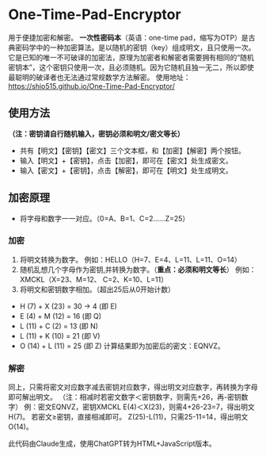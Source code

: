# One-Time-Pad-Encryptor
用于便捷加密和解密。
**一次性密码本**（英语：one-time pad，缩写为OTP）是古典密码学中的一种加密算法。是以随机的密钥（key）组成明文，且只使用一次。
它是已知的唯一不可破译的加密法，原理为加密者和解密者需要拥有相同的“随机密钥本”，这个密钥只使用一次，且必须随机。因为它随机且独一无二，所以即使最聪明的破译者也无法通过常规数学方法解密。
使用地址：https://shio515.github.io/One-Time-Pad-Encryptor/
## 使用方法
**（注：密钥请自行随机输入，密钥必须和明文/密文等长）**
* 共有【明文】【密钥】【密文】三个文本框，和【加密】【解密】两个按钮。
* 输入【明文】+【密钥】，点击【加密】，即可在【密文】处生成密文。
* 输入【密文】+【密钥】，点击【解密】，即可在【明文】处生成明文。
## 加密原理
* 将字母和数字一一对应。（0=A、B=1、C=2……Z=25）
### 加密
1. 将明文转换为数字。
例如：HELLO（H=7、E=4、L=11、L=11、O=14）
2. 随机乱想几个字母作为密钥,并转换为数字。（**重点：必须和明文等长**）
例如：XMCKL（X=23、M=12、 C=2、K=10、L=11）
3. 将明文和密钥数字相加。（超出25后从0开始计数）
- H (7) + X (23) = 30 → 4 (即 E)
- E (4) + M (12) = 16 (即 Q)
- L (11) + C (2) = 13 (即 N)
- L (11) + K (10) = 21 (即 V)
- O (14) + L (11) = 25 (即 Z)
计算结果即为加密后的密文：EQNVZ。
### 解密
同上，只需将密文对应数字减去密钥对应数字，得出明文对应数字，再转换为字母即可解出明文。
（注：相减时若密文数字＜密钥数字，则需先+26，再-密钥数字）
例：密文EQNVZ，密钥XMCKL
E(4)＜X(23)，则需4+26-23=7，得出明文H(7)。
若密文≥密钥，直接相减即可。
Z(25)-L(11)，只需25-11=14，得出明文O(14)。

此代码由Claude生成，使用ChatGPT转为HTML+JavaScript版本。
